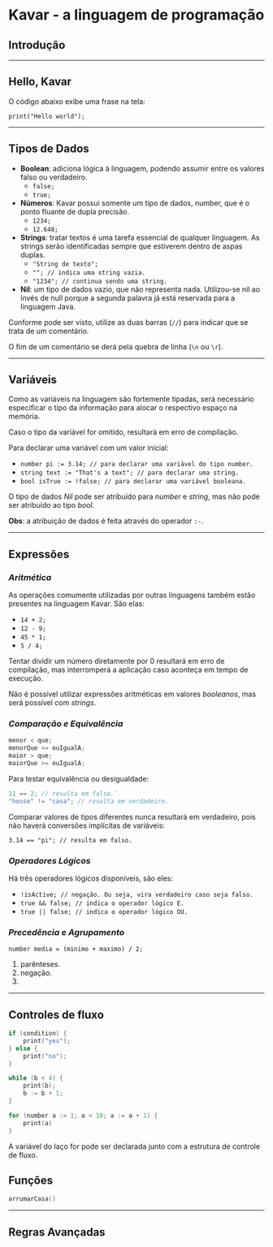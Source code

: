 # Kavar - a linguagem de programação

## Introdução

---

## Hello, Kavar

O código abaixo exibe uma frase na tela:

`print("Hello world");`

---

## Tipos de Dados

* **Boolean**: adiciona lógica à linguagem, podendo assumir entre os valores falso ou verdadeiro.
  * `false;`
  * `true;`
* **Números**: Kavar possui somente um tipo de dados, number, que é o ponto fluante de dupla precisão.
  * `1234;`
  * `12.648;`
* **Strings**: tratar textos é uma tarefa essencial de qualquer linguagem. As strings serão identificadas sempre que estiverem dentro de aspas duplas.
  * `"String de texto";`
  * `""; // indica uma string vazia.`
  * `"1234"; // continua sendo uma string.`
* **Nil**: um tipo de dados vazio, que não representa nada. Utilizou-se nil ao invés de null porque a segunda palavra já está reservada para a linguagem Java.

Conforme pode ser visto, utilize as duas barras (`//`) para indicar que se trata de um comentário.

O fim de um comentário se derá pela quebra de linha (`\n` ou `\r`).

---

## Variáveis

Como as variáveis na linguagem são fortemente tipadas, será necessário especificar o tipo da informação para alocar o respectivo espaço na memória.

Caso o tipo da variável for omitido, resultará em erro de compilação.

Para declarar uma variável com um valor inicial:

* `number pi := 3.14; // para declarar uma variável do tipo number.`
* `string text := "That's a text"; // para declarar uma string.`
* `bool isTrue := !false; // para declarar uma variável booleana.`

O tipo de dados *Nil* pode ser atribuído para *number* e *string*, mas não pode ser atribuído ao tipo *bool*.

**Obs**: a atribuição de dados é feita através do operador `:-`.

---

## Expressões

### *Aritmética*

As operações comumente utilizadas por outras linguagens também estão presentes na linguagem Kavar. São elas:

* `14 + 2;`
* `12 - 9;`
* `45 * 1;`
* `5 / 4;`

Tentar dividir um número diretamente por 0 resultará em erro de compilação, mas interromperá a aplicação caso aconteça em tempo de execução.

Não é possível utilizar expressões aritméticas em valores *booleanos*, mas será possível com *strings*.

### *Comparação e Equivalência*

```c
menor < que;
menorQue <= ouIgualA;
maior > que;
maiorQue >= ouIgualA;
```

Para testar equivalência ou desigualdade:

```c
11 == 2; // resulta em falso.`
"house" != "casa"; // resulta em verdadeiro.
```

Comparar valores de tipos diferentes nunca resultará em verdadeiro, pois não haverá conversões implícitas de variáveis:

`3.14 == "pi"; // resulta em falso.`

### *Operadores Lógicos*

Há três operadores lógicos disponíveis, são eles:

* `!isActive; // negação. Ou seja, vira verdadeiro caso seja falso.`
* `true && false; // indica o operador lógico E.`
* `true || false; // indica o operador lógico OU.`

### *Precedência e Agrupamento*

`number media = (minimo + maximo) / 2;`

1. parênteses.
2. negação.
3. 

---

## Controles de fluxo

```c
if (condition) {
    print("yes");
} else {
    print("no");
}
```

```c
while (b < 4) {
    print(b);
    b := b + 1;
}
```

```c
for (number a := 1; a < 10; a := a + 1) {
    print(a)
}
```

A variável do laço for pode ser declarada junto com a estrutura de controle de fluxo.

## Funções

```c
arrumarCasa()
```

---

## Regras Avançadas
